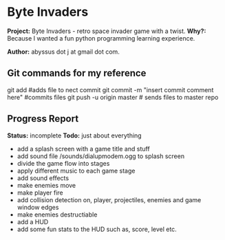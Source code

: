 Byte Invaders
==============

**Project:** Byte Invaders - retro space invader game with a twist.
**Why?:** Because I wanted a fun python programming learning experience.

**Author:** abyssus dot j at gmail dot com.

Git commands for my reference
--------------
git add <filename> #adds file to nect commit
git commit -m "insert commit comment here" #commits files
git push -u origin master # sends files to master repo

Progress Report
--------------
**Status:** incomplete
**Todo:** just about everything
- add a splash screen with a game title and stuff
- add sound file /sounds/dialupmodem.ogg to splash screen
- divide the game flow into stages
- apply different music to each game stage
- add sound effects
- make enemies move
- make player fire
- add collision detection on, player, projectiles, enemies and game window edges
- make enemies destructiable
- add a HUD
- add some fun stats to the HUD such as, score, level etc.

